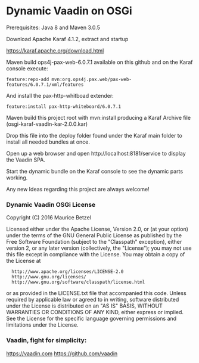 # Dynamic Vaadin on OSGi

Prerequisites: Java 8 and Maven 3.0.5

Download Apache Karaf 4.1.2, extract and startup

https://karaf.apache.org/download.html

Maven build ops4j-pax-web-6.0.7.1 available on this github and on the Karaf console execute:

    feature:repo-add mvn:org.ops4j.pax.web/pax-web-features/6.0.7.1/xml/features

And install the pax-http-whitboad extender:

    feature:install pax-http-whiteboard/6.0.7.1

Maven build this project root with mvn:install producing a Karaf Archive file (osgi-karaf-vaadin-kar-2.0.0.kar)

Drop this file into the deploy folder found under the Karaf main folder to install all needed bundles at once.

Open up a web browser and open http://localhost:8181/service to display the Vaadin SPA.

Start the dynamic bundle on the Karaf console to see the dynamic parts working.

Any new Ideas regarding this project are always welcome!

### Dynamic Vaadin OSGi License

Copyright (C) 2016 Maurice Betzel
 
 Licensed either under the Apache License, Version 2.0, or (at your option)
 under the terms of the GNU General Public License as published by
 the Free Software Foundation (subject to the "Classpath" exception),
 either version 2, or any later version (collectively, the "License");
 you may not use this file except in compliance with the License.
 You may obtain a copy of the License at
 
      http://www.apache.org/licenses/LICENSE-2.0
      http://www.gnu.org/licenses/
      http://www.gnu.org/software/classpath/license.html
 
 or as provided in the LICENSE.txt file that accompanied this code.
 Unless required by applicable law or agreed to in writing, software
 distributed under the License is distributed on an "AS IS" BASIS,
 WITHOUT WARRANTIES OR CONDITIONS OF ANY KIND, either express or implied.
 See the License for the specific language governing permissions and
 limitations under the License.

### Vaadin, fight for simplicity:

https://vaadin.com
https://github.com/vaadin
